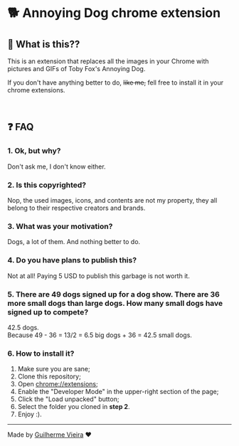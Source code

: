# 🐕 Annoying Dog chrome extension

## 🤦 What is this??
This is an extension that replaces all the images in your Chrome with pictures and GIFs of Toby Fox's Annoying Dog.

If you don't have anything better to do, <s>like me,</s> fell free to install it in your chrome extensions.

<br />

## ❓ FAQ

### 1. Ok, but why?
Don't ask me, I don't know either.

### 2. Is this copyrighted?
Nop, the used images, icons, and contents are not my property, they all belong to their respective creators and brands.

### 3. What was your motivation?
Dogs, a lot of them. And nothing better to do.

### 4. Do you have plans to publish this?
Not at all! Paying 5 USD to publish this garbage is not worth it.

### 5. There are 49 dogs signed up for a dog show. There are 36 more small dogs than large dogs. How many small dogs have signed up to compete?
42.5 dogs.\
Because 49 - 36 = 13/2 = 6.5 big dogs + 36 = 42.5 small dogs.

### 6. How to install it?
1. Make sure you are sane;
2. Clone this repository;
3. Open [chrome://extensions](chrome://extensions);
4. Enable the "Developer Mode" in the upper-right section of the page;
5. Click the "Load unpacked" button;
6. Select the folder you cloned in **step 2**.
7. Enjoy :).

----

Made by [Guilherme Vieira](https://github.com/GuiVPW) ❤️